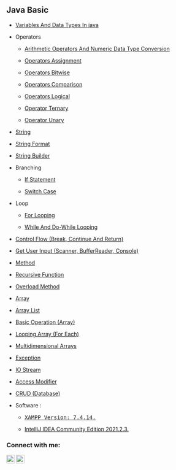 ## Java Basic

- [Variables And Data Types In java](https://github.com/suardi26/Java-Basic/blob/main/Variables%20And%20Data%20Types%20In%20java/src/com/practice/Main.java)

- Operators

  - [Arithmetic Operators And Numeric Data Type Conversion](https://github.com/suardi26/Java-Basic/blob/main/Arithmetic%20Operators%20And%20Numeric%20Data%20Type%20Conversion/src/com/practice/Main.java)

  - [Operators Assignment](https://github.com/suardi26/Java-Basic/blob/main/Operator%20Assignment/src/com/practice/Main.java)

  - [Operators Bitwise](https://github.com/suardi26/Java-Basic/blob/main/Operator%20Bitwise/src/com/practice/Main.java)

  - [Operators Comparison](https://github.com/suardi26/Java-Basic/blob/main/Operator%20Comparison/src/com/practice/Main.java)

  - [Operators Logical](https://github.com/suardi26/Java-Basic/blob/main/Operator%20Logical/src/com/practice/Main.java)

  - [Operator Ternary](https://github.com/suardi26/Java-Basic/blob/main/Operator%20Ternary/src/com/practice/Main.java)

  - [Operator Unary](https://github.com/suardi26/Java-Basic/blob/main/Operator%20Unary/src/com/practice/Main.java)

- [String](https://github.com/suardi26/Java-Basic/blob/main/String/src/com/practice/Main.java)

- [String Format](https://github.com/suardi26/Java-Basic/blob/main/String%20Format/src/com/practice/Main.java)

- [String Builder](https://github.com/suardi26/Java-Basic/blob/main/String%20Builder/src/com/practice/Main.java)

- Branching

  - [If Statement](https://github.com/suardi26/Java-Basic/blob/main/If%20Statement/src/com/practice/Main.java)

  - [Switch Case](https://github.com/suardi26/Java-Basic/blob/main/Switch%20Case/src/com/practice/Main.java)

- Loop

  - [For Looping](https://github.com/suardi26/Java-Basic/blob/main/For%20Looping/src/com/practice/Main.java)

  - [While And Do-While Looping](https://github.com/suardi26/Java-Basic/blob/main/While%20And%20Do-While%20Looping/src/com/practice/Main.java)

- [Control Flow (Break, Continue And Return)](https://github.com/suardi26/Java-Basic/blob/main/Control%20Flow%20(Break%2C%20Continue%20And%20Return)/src/com/practice/Main.java)

- [Get User Input (Scanner, BufferReader, Console)](https://github.com/suardi26/Java-Basic/blob/main/Get%20User%20Input%20(Scanner%2C%20BufferReader%2CConsole)/src/com/practice/Main.java)

- [Method](https://github.com/suardi26/Java-Basic/blob/main/Method/src/com/practice/Main.java)

- [Recursive Function](https://github.com/suardi26/Java-Basic/blob/main/Recursive%20Function/src/com/practice/Main.java)

- [Overload Method](https://github.com/suardi26/Java-Basic/blob/main/Overload%20Method/src/com/practice/Main.java)

- [Array](https://github.com/suardi26/Java-Basic/blob/main/Array/src/practice/com/Main.java)

- [Array List](https://github.com/suardi26/Java-Basic/blob/main/Array%20List/src/com/practice/Main.java)

- [Basic Operation (Array)](https://github.com/suardi26/Java-Basic/blob/main/Basic%20Operation%20(Array)/src/com/practice/Main.java)

- [Looping Array (For Each)](https://github.com/suardi26/Java-Basic/blob/main/Looping%20Array%20(For%20Each)/src/com/practice/Main.java)

- [Multidimensional Arrays](https://github.com/suardi26/Java-Basic/blob/main/Multidimensional%20Arrays/src/com/ptactice/Main.java)

- [Exception](https://github.com/suardi26/Java-Basic/blob/main/Exception/src/com/practice/Main.java)
 
- [IO Stream](https://github.com/suardi26/Java-Basic/blob/main/IO%20Stream/src/com/tutorial/Main.java)

- [Access Modifier](https://github.com/suardi26/Java-Basic/blob/main/Access%20Modifier/src/com/practice/Main.java)

- [CRUD (Database)](https://github.com/suardi26/Java-Basic/tree/main/CRUD%20(Database)/src)

- Software :</samp> 

  - <samp>[XAMPP Version: 7.4.14.](https://www.apachefriends.org/download.html)</samp>

  - [IntelliJ IDEA Community Edition 2021.2.3.](https://www.jetbrains.com/idea/download/?from=SafeEyes#section=windows)

### Connect with me:

[<img align="left" alt="suardi26 | Facebook" width="22px" src="https://cdn.jsdelivr.net/npm/simple-icons@v3/icons/facebook.svg" />][facebook]
[<img align="left" alt="suardi26 | Instagram" width="22px" src="https://cdn.jsdelivr.net/npm/simple-icons@v3/icons/instagram.svg" />][instagram]

[instagram]: https://facebook.com/suardi.daudmanda/


[facebook]: https://instagram.com/soeardi_26/



